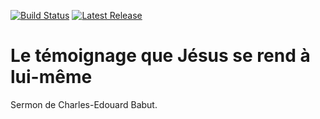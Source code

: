 [![Build Status](https://img.shields.io/travis/raphink/temoignage_jesus/master.svg)](https://travis-ci.org/raphink/temoignage_jesus)
[![Latest Release](https://img.shields.io/github/release/raphink/temoignage_jesus.svg)](https://github.com/raphink/temoignage_jesus/releases)

Le témoignage que Jésus se rend à lui-même
===========================================

Sermon de Charles-Edouard Babut.
